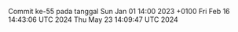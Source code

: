 Commit ke-55 pada tanggal Sun Jan 01 14:00 2023 +0100
Fri Feb 16 14:43:06 UTC 2024
Thu May 23 14:09:47 UTC 2024
